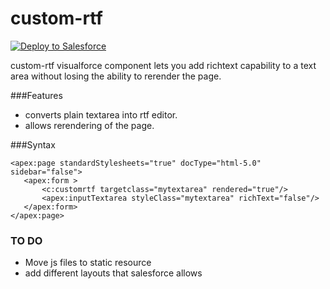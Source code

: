 # custom-rtf
<a href="https://githubsfdeploy.herokuapp.com?owner=avinava&repo=custom-rtf">
  <img alt="Deploy to Salesforce"
       src="https://raw.githubusercontent.com/afawcett/githubsfdeploy/master/src/main/webapp/resources/img/deploy.png">
</a>

custom-rtf visualforce component lets you add richtext capability to a text area without losing the ability to rerender the page.

###Features
- converts plain textarea into rtf editor.
- allows rerendering of the page.

###Syntax
 ```
 <apex:page standardStylesheets="true" docType="html-5.0" sidebar="false">
    <apex:form >
        <c:customrtf targetclass="mytextarea" rendered="true"/>
        <apex:inputTextarea styleClass="mytextarea" richText="false"/>
    </apex:form>
</apex:page>
```
### TO DO
- Move js files to static resource
- add different layouts that salesforce allows

